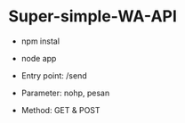 # Super-simple-WA-API

- npm instal
- node app


- Entry point: /send
- Parameter: nohp, pesan
- Method: GET & POST
